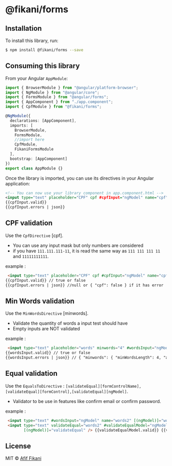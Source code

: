 # @fikani/forms

## Installation

To install this library, run:

```bash
$ npm install @fikani/forms --save
```

## Consuming this library

From your Angular `AppModule`:

```typescript
import { BrowserModule } from "@angular/platform-browser";
import { NgModule } from "@angular/core";
import { FormsModule } from "@angular/forms";
import { AppComponent } from "./app.component";
import { CpfModule } from "@fikani/forms";

@NgModule({
  declarations: [AppComponent],
  imports: [
    BrowserModule,
    FormsModule,
    //import here
    CpfModule,
    FikaniFormsModule
  ],
  bootstrap: [AppComponent]
})
export class AppModule {}
```

Once the library is imported, you can use its directives in your Angular application:

```xml
<!-- You can now use your library component in app.component.html -->
<input type="text" placeholder="CPF" cpf #cpfInput="ngModel" name="cpf" [(ngModel)]="cpf" />
{{cpfInput.valid}}
{{cpfInput.errors | json}}
```

## CPF validation

Use the `CpfDirective` [cpf].

* You can use any input mask but only numbers are considered
* if you have `111.111.111-11`, it is read the same way as `111 111 111 11` and `11111111111`.

example :

```html
 <input type="text" placeholder="CPF" cpf #cpfInput="ngModel" name="cpf" [(ngModel)]="cpf" />
{{cpfInput.valid}} // true or false
{{cpfInput.errors | json}} //null or { "cpf": false } if it has error
```

## Min Words validation

Use the `MinWordsDirective` [minwords].

* Validate the quantity of words a input test should have
* Empty inputs are NOT validated

example :

```html
 <input type="text" placeholder="words" minwords="4" #wordsInput="ngModel" name="words" [(ngModel)]="words" />
{{wordsInput.valid}} // true or false
{{wordsInput.errors | json}} // { "minwords": { "minWordsLength": 4, "actualWordsLength": 1 } }
```

## Equal validation

Use the `EqualsToDirective` : `[validateEqual][formControlName],[validateEqual][formControl],[validateEqual][ngModel]`.

* Validator to be use in features like confirm email or confirm password.

example :

```html
 <input type="text" #wordsInput="ngModel" name="words2" [(ngModel)]="words" />
 <input type="text" validateEqual="words2" #validateEqualModel="ngModel" name="validateEqual"
        [(ngModel)]="validateEqual" /> {{validateEqualModel.valid}} {{validateEqualModel.errors | json}}
```

## License

MIT © [Afif Fikani](mailto:afif.fikani@gmail.com)
